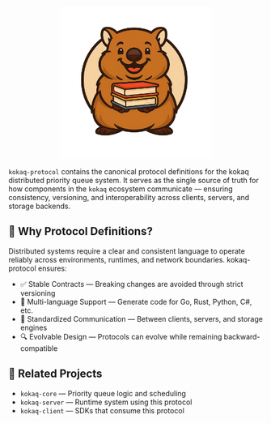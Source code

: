 <div align="center">
  <img height="300" src="https://github.com/kokaq/.github/blob/main/kokaq-protocol.png" alt="cute quokka as kokaq logo"/>
</div>

`kokaq-protocol` contains the canonical protocol definitions for the kokaq distributed priority queue system. It serves as the single source of truth for how components in the `kokaq` ecosystem communicate — ensuring consistency, versioning, and interoperability across clients, servers, and storage backends.

## 🧠 Why Protocol Definitions?
Distributed systems require a clear and consistent language to operate reliably across environments, runtimes, and network boundaries. kokaq-protocol ensures:

- ✅ Stable Contracts — Breaking changes are avoided through strict versioning
- 🔄 Multi-language Support — Generate code for Go, Rust, Python, C#, etc.
- 📡 Standardized Communication — Between clients, servers, and storage engines
- 🔍 Evolvable Design — Protocols can evolve while remaining backward-compatible

## 🔗 Related Projects
- `kokaq-core` — Priority queue logic and scheduling
- `kokaq-server` — Runtime system using this protocol
- `kokaq-client` — SDKs that consume this protocol
